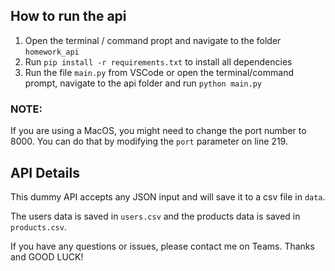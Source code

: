 ## How to run the api

1. Open the terminal / command propt and navigate to the folder `homework_api`
2. Run `pip install -r requirements.txt` to install all dependencies 
3. Run the file `main.py` from VSCode or open the terminal/command prompt, navigate to the api folder and run `python main.py`

### NOTE: 
If you are using a MacOS, you might need to change the port number to 8000. You can do that by modifying the `port` parameter on line 219.

## API Details
This dummy API accepts any JSON input and will save it to a csv file in `data`. 

The users data is saved in `users.csv` and the products data is saved in `products.csv`.

If you have any questions or issues, please contact me on Teams. Thanks and GOOD LUCK!